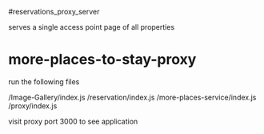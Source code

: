 #reservations_proxy_server

serves a single access point page of all properties 


# more-places-to-stay-proxy

run the following files

/Image-Gallery/index.js
/reservation/index.js
/more-places-service/index.js
/proxy/index.js


visit proxy port 3000 to see application
